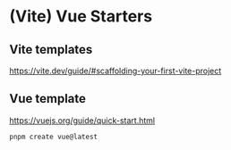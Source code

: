 # (Vite) Vue Starters

## Vite templates
https://vite.dev/guide/#scaffolding-your-first-vite-project

## Vue template
https://vuejs.org/guide/quick-start.html

```bash
pnpm create vue@latest
```
